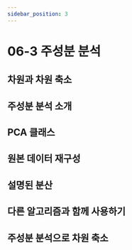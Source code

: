 ```yaml
---
sidebar_position: 3
---
```


# 06-3 주성분 분석

## 차원과 차원 축소

## 주성분 분석 소개

## PCA 클래스

## 원본 데이터 재구성

## 설명된 분산

## 다른 알고리즘과 함께 사용하기

## 주성분 분석으로 차원 축소